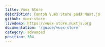 ```yaml
---
title: Vuex Store
description: Contoh Vuex Store pada Nuxt.js
github: vuex-store
livedemo: https://vuex-store.nuxtjs.org
documentation: '/guide/vuex-store'
category: advanced
position: 304
---
```

